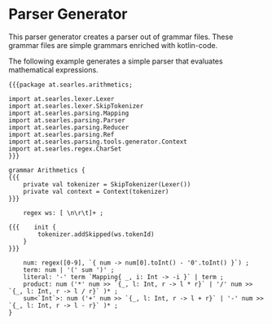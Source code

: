 # Parser Generator

This parser generator creates a parser out of grammar files. These
grammar files are simple grammars enriched with kotlin-code.

The following example generates a simple parser that evaluates
mathematical expressions.

~~~
{{{package at.searles.arithmetics;

import at.searles.lexer.Lexer
import at.searles.lexer.SkipTokenizer
import at.searles.parsing.Mapping
import at.searles.parsing.Parser
import at.searles.parsing.Reducer
import at.searles.parsing.Ref
import at.searles.parsing.tools.generator.Context
import at.searles.regex.CharSet
}}}

grammar Arithmetics {
{{{
    private val tokenizer = SkipTokenizer(Lexer())
    private val context = Context(tokenizer)
}}}

    regex ws: [ \n\r\t]+ ;

{{{    init {
        tokenizer.addSkipped(ws.tokenId)
    }
}}}

    num: regex([0-9], `{ num -> num[0].toInt() - '0'.toInt() }`) ;
    term: num | '(' sum ')' ;
    literal: '-' term `Mapping{ _, i: Int -> -i }` | term ;
    product: num ('*' num >> `{_, l: Int, r -> l * r}` | '/' num >> `{_, l: Int, r -> l / r}` )* ;
    sum<`Int`>: num ('+' num >> `{_, l: Int, r -> l + r}` | '-' num >> `{_, l: Int, r -> l - r}` )* ;
}
~~~